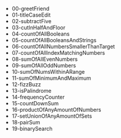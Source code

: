 * 00-greetFriend
* 01-titleCaseEdit
* 02-subtractFive
* 03-cutInHalfAndFloor
* 04-countOfAllBooleans
* 05-countOfAllBooleansAndStrings
* 06-countOfAllNumbersSmallerThanTarget
* 07-countOfAllIndexMatchingNumbers
* 08-sumOfAllEvenNumbers
* 09-sumOfAllOddNumbers
* 10-sumOfNumsWithinARange
* 11-sumOfMinimumAndMaximum
* 12-fizzBuzz
* 13-isPalindrome
* 14-frequencyCounter
* 15-countDownSum
* 16-productOfAnyAmountOfNumbers
* 17-setUnionOfAnyAmountOfSets
* 18-pairSum
* 19-binarySearch